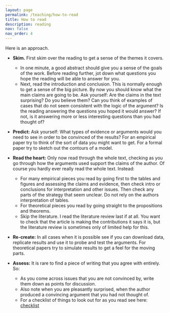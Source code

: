 ```yaml
---
layout: page
permalink: /teaching/how-to-read
title: How to read
description: reading
nav: false
nav_order: 4
---
```


Here is an approach.

* **Skim.** First skim over the reading to get a sense of the themes it covers.
  * In one minute, a good abstract should give you a sense of the goals of the work. Before reading further, jot down what questions you hope the reading will be able to answer for you.
  * Next, read the introduction and conclusion. This is normally enough to get a sense of the big picture. By now you should know what the main claims are going to be. Ask yourself: Are the claims in the text surprising? Do you believe them? Can you think of examples of cases that do not seem consistent with the logic of the argument? Is the reading answering the questions you hoped it would answer? If not, is it answering more or less interesting questions than you had thought of?

* **Predict:** Ask yourself: What types of evidence or arguments would you need to see in order to be convinced of the results? For an empirical paper try to think of the sort of data you might want to get. For a formal paper try to sketch out the contours of a model.
* **Read the heart:** Only now read through the whole text, checking as you go through how the arguments used support the claims of the author. Of course you hardly ever really read the whole text. Instead:
  * For many empirical pieces you read by going first to the tables and figures and assessing the claims and evidence, then check intro or conclusions for interpretation and other issues. Then check any parts of the strategy that seem unclear. Do not rely on the authors interpretation of tables.
  * For theoretical pieces you read by going straight to the propositions and theorems.
  * Skip the literature. I read the literature review last if at all. You want to check that the article is making the contributions it says it is, but the literature review is sometimes only of limited help for this.
* **Re-create:** In all cases when it is possible see if you can download data, replicate results and use it to probe and test the arguments. For theoretical papers try to simulate results to get a feel for the moving parts.
* **Assess:** It is rare to find a piece of writing that you agree with entirely. So:
  * As you come across issues that you are not convinced by, write them down as points for discussion.
  * Also note when you are pleasantly surprised, when the author produced a convincing argument that you had not thought of.
  * For a checklist of things to look out for as you read see here: [checklist](https://macartan.github.io/teaching/how-to-critique)

